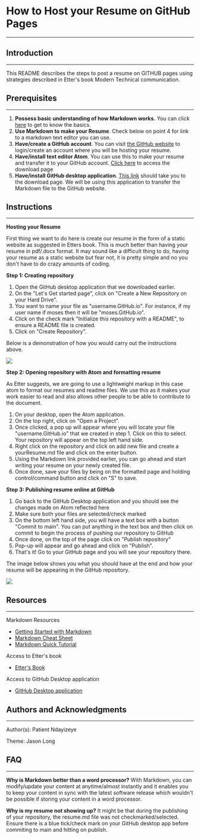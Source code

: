 # How to Host your Resume on GitHub Pages
------------------------------------------
 
## Introduction
------------------------------------------
This README describes the steps to post a resume on GITHUB pages using strategies described in Etter's book Modern Technical communication.

## Prerequisites
-----------------------------------------
1. **Possess basic understanding of how Markdown works.** You can click [here](https://commonmark.org/help/) to get to know the basics. 
2. **Use Markdown to make your Resume**. Check below on point 4 for link to a markdown text editor you can use.
3. **Have/create a GitHub account**. You can visit [the GitHub website](https://github.com) to login/create an account where you will be hosting your resume.
4. **Have/install text editor Atom**. You can use this to make your resume and transfer it to your GitHub account. [Click here](https://atom.io) to access the download page
5. **Have/install GitHub desktop application**. [This link](https://desktop.github.com) should take you to the download page. We will be using this application to transfer the Markdown file to the GitHub website.

## Instructions
---------------------------------------
**Hosting your Resume**

First thing we want to do here is create our resume in the form of a static website as suggested in Etters book. This is much better than having your resume in pdf/.docx format. It may sound like a difficult thing to do, having your resume as a static website but fear not, it is pretty simple and no you don't have to do crazy amounts of coding.

**Step 1: Creating repository**
1) Open the GitHub desktop application that we downloaded earlier.
2) On the "Let's Get started page", click on "Create a New Repository on your Hard Drive".
3) You want to name your file as "username.GitHub.io". For instance, if my user name if moses then it will be "moses.GitHub.io".
4) Click on the check mark "Initialize this repository with a README", to ensure a README file is created. 
5) Click on "Create Repository".

Below is a demonstration of how you would carry out the instructions above.

![](gitHubRepo.gif)

**Step 2: Opening repository with Atom and formatting resume**

As Etter suggests, we are going to use a lightweight markup in this case atom to format our resumes and readme files. We use this as it makes your work easier to read and also allows other people to be able to contribute to the document.

1) On your desktop, open the Atom application.
2) On the top right, click on "Open a Project".
3) Once clicked, a pop up will appear where you will locate your file "username.GitHub.io" that we created in step 1. Click on this to select. Your repository will appear on the top left hand side.
4) Right click on the repository and click on add new file and create a yourResume.md file and click on the enter button.
5) Using the Markdown link provided earlier, you can go ahead and start writing your resume on your newly created file.
6) Once done, save your files by being on the formatted page and holding control/command button and click on "S" to save.

**Step 3: Publishing resume online at GitHub**

1) Go back to the GitHub Desktop application and you should see the changes made on Atom reflected here
2) Make sure both your files are selected/check marked
3) On the bottom left hand side, you will have a text box with a button "Commit to main". You can put anything in the text box and then click on commit to begin the process of pushing our repository to GitHub
4) Once done, on the top of the page click on "Publish repository"
5) Pop-up will appear and go ahead and click on "Publish". 
6) That's it! Go to your GitHub page and you will see your repository there.

The image below shows you what you should have at the end and how your resume will be appearing in the GitHub repository.

![](resumG.gif)

## Resources
---------------------------------------
Markdown Resources
- [Getting Started with Markdown](https://www.markdownguide.org/getting-started/)
- [Markdown Cheat Sheet](https://commonmark.org/help/)
- [Markdown Quick Tutorial](https://commonmark.org/help/tutorial/)

Access to Etter's book
- [Etter's Book](https://www.amazon.ca/Modern-Technical-Writing-Introduction-Documentation-ebook/dp/B01A2QL9SS)

Access to GitHub Desktop application
- [GitHub Desktop application](https://desktop.github.com)

## Authors and Acknowledgments
-------------------------------------------
Author(s): Patient Ndayizeye

Theme: Jason Long

## FAQ
------------------------------------------
**Why is Markdown better than a word processor?**
With Markdown, you can modify/update your content at anytime/almost instantly and it enables you to keep your content in sync with the latest software release which wouldn't be possible if storing your content in a word processor.

**Why is my resume not showing up?**
It might be that during the publishing of your repository, the resume.md file was not checkmarked/selected. Ensure there is a blue tick/check mark on your GitHub desktop app before commiting to main and hitting on publish.
